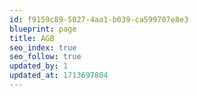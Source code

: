 ```yaml
---
id: f9159c89-5027-4aa1-b039-ca599707e8e3
blueprint: page
title: AGB
seo_index: true
seo_follow: true
updated_by: 1
updated_at: 1713697804
---
```

